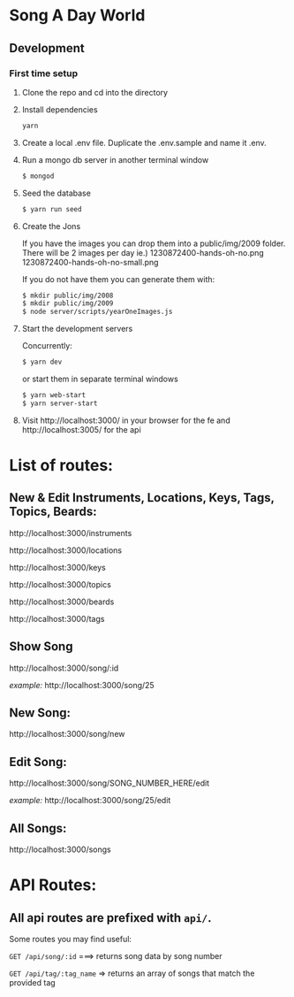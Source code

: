 # Song A Day World

## Development

### First time setup

1. Clone the repo and cd into the directory
2. Install dependencies

   ```bash
   yarn
   ```

3. Create a local .env file. Duplicate the .env.sample and name it .env.

4. Run a mongo db server in another terminal window

   ```bash
   $ mongod
   ```

5. Seed the database

   ```bash
   $ yarn run seed
   ```

6. Create the Jons

   If you have the images you can drop them into a public/img/2009 folder. There will be 2 images per day ie.)
   1230872400-hands-oh-no.png
   1230872400-hands-oh-no-small.png

   If you do not have them you can generate them with:

   ```bash
   $ mkdir public/img/2008
   $ mkdir public/img/2009
   $ node server/scripts/yearOneImages.js
   ```

7. Start the development servers

   Concurrently:

   ```bash
   $ yarn dev
   ```

   or start them in separate terminal windows

   ```bash
   $ yarn web-start
   $ yarn server-start
   ```

8. Visit http://localhost:3000/ in your browser for the fe and http://localhost:3005/ for the api

# List of routes:

## New & Edit Instruments, Locations, Keys, Tags, Topics, Beards:

http://localhost:3000/instruments

http://localhost:3000/locations

http://localhost:3000/keys

http://localhost:3000/topics

http://localhost:3000/beards

http://localhost:3000/tags

## Show Song

http://localhost:3000/song/:id

_example:_ http://localhost:3000/song/25

## New Song:

http://localhost:3000/song/new

## Edit Song:

http://localhost:3000/song/SONG_NUMBER_HERE/edit

_example:_ http://localhost:3000/song/25/edit

## All Songs:

http://localhost:3000/songs

# API Routes:

## All api routes are prefixed with `api/`.

Some routes you may find useful:

`GET /api/song/:id` ===> returns song data by song number

`GET /api/tag/:tag_name` => returns an array of songs that match the provided tag
